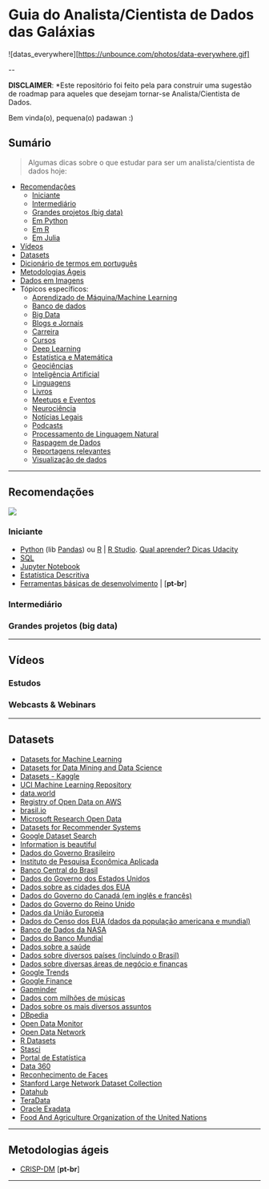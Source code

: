 # Guia do Analista/Cientista de Dados das Galáxias

![datas_everywhere][https://unbounce.com/photos/data-everywhere.gif]

--

**DISCLAIMER**: *Este repositório foi feito pela para construir uma sugestão de roadmap para aqueles que desejam tornar-se Analista/Cientista de Dados. 

Bem vinda(o), pequena(o) padawan :)

## Sumário

> Algumas dicas sobre o que estudar para ser um analista/cientista de dados hoje:

<!-- toc -->
  * [Recomendações](#recomendacoes)
      * [Iniciante](#iniciante)
      * [Intermediário](#intermediario)
      * [Grandes projetos (big data)](#grandesprojetos)
      * [Em Python](#empython)
      * [Em R](#emr)
      * [Em Julia](#emjulia)
  * [Vídeos](#videos)
  * [Datasets](#datasets)
  * [Dicionário de termos em português](https://github.com/emersonrafaels/python_data_science_roadmap/blob/master/dicionario.md)
  * [Metodologias Ágeis](#metodologiasageis)
  * [Dados em Imagens](#imagens)
  * Tópicos específicos:
      * [Aprendizado de Máquina/Machine Learning]()
      * [Banco de dados]()
      * [Big Data]()
      * [Blogs e Jornais]()
      * [Carreira]()
      * [Cursos]()
      * [Deep Learning]()
      * [Estatística e Matemática]()
      * [Geociências]()
      * [Inteligência Artificial]()
      * [Linguagens]()
      * [Livros]()
      * [Meetups e Eventos]()
      * [Neurociência]()
      * [Notícias Legais]()
      * [Podcasts]()
      * [Processamento de Linguagem Natural]()
      * [Raspagem de Dados]()
      * [Reportagens relevantes]()
      * [Visualização de dados]()

--------------------------------------------------
<h2 id="recomendacoes">Recomendações</h2>

![]([https://media.giphy.com/media/Lq3ueCSWjnQPu/giphy.gif](https://miro.medium.com/max/1120/0*nsgXxd0kwN3qT2ks.gif))


<h3 id="iniciante">Iniciante</h3>

  - [Python](https://www.python.org/) (lib [Pandas](https://pandas.pydata.org/)) ou [R](https://cloud.r-project.org/) | [R Studio](https://www.rstudio.com/products/rstudio/download/#download). [Qual aprender? Dicas Udacity](https://blog.udacity.com/2015/01/python-vs-r-learn-first.html)
  - [SQL](https://pt.khanacademy.org/computing/computer-programming/sql#sql-basics)
  - [Jupyter Notebook](http://jupyter.org/)
  - [Estatística Descritiva](https://br.udacity.com/course/intro-to-descriptive-statistics--ud827)
  - [Ferramentas básicas de desenvolvimento](https://medium.com/pizzadedados/ferramentas-desenvolvimento-ciencia-dados-c54d112871d8) | [**pt-br**]

<h3 id="intermediario">Intermediário</h3>



<h3 id="Importantes Frameworks">Grandes projetos (big data)</h3>


--------------------------------------------------
<h2 id="videos">Vídeos</h2>

### Estudos


### Webcasts & Webinars


--------------------------------------------------
<h2 id="datasets">Datasets</h2>

 - [Datasets for Machine Learning](https://docs.google.com/spreadsheets/d/1AQvZ7-Kg0lSZtG1wlgbIsrm90HaTZrJGQMz-uKRRlFw/edit#gid=0)
 - [Datasets for Data Mining and Data Science](http://www.kdnuggets.com/datasets/index.html)
 - [Datasets - Kaggle](https://www.kaggle.com/datasets)
 - [UCI Machine Learning Repository](https://archive.ics.uci.edu/ml/datasets.html)
 - [data.world](https://data.world/)
 - [Registry of Open Data on AWS](https://registry.opendata.aws)
 - [brasil.io](https://brasil.io/datasets)
 - [Microsoft Research Open Data](https://msropendata.com/)
 - [Datasets for Recommender Systems](https://github.com/caserec/Datasets-for-Recommneder-Systems)
 - [Google Dataset Search](https://toolbox.google.com/datasetsearch)
 - [Information is beautiful](https://informationisbeautiful.net/data/)
 - [Dados do Governo Brasileiro](http://dados.gov.br)
 - [Instituto de Pesquisa Econômica Aplicada](http://www.ipeadata.gov.br)
 - [Banco Central do Brasil](https://www3.bcb.gov.br)
 - [Dados do Governo dos Estados Unidos](http://data.gov)
 - [Dados sobre as cidades dos EUA](http://datasf.org)
 - [Dados do Governo do Canadá (em inglês e francês)](http://open.canada.ca)
 - [Dados do Governo do Reino Unido](https://data.gov.uk)
 - [Dados da União Europeia](http://open-data.europa.eu/en/data)
 - [Dados do Censo dos EUA (dados da população americana e mundial)](http://www.census.gov)
 - [Banco de Dados da NASA](https://data.nasa.gov)
 - [Dados do Banco Mundial](http://data.worldbank.org)
 - [Dados sobre a saúde](http://www.healthdata.gov)
 - [Dados sobre diversos países (incluindo o Brasil)](http://knoema.com)
 - [Dados sobre diversas áreas de negócio e finanças](https://www.quandl.com)
 - [Google Trends](https://www.google.com/trends)
 - [Google Finance](https://www.google.com/finance)
 - [Gapminder](http://www.gapminder.org/data)
 - [Dados com milhões de músicas](https://aws.amazon.com/datasets/million-song-dataset)
 - [Dados sobre os mais diversos assuntos](http://www.freebase.com)
 - [DBpedia](http://wiki.dbpedia.org/)
 - [Open Data Monitor](http://opendatamonitor.eu)
 - [Open Data Network](http://www.opendatanetwork.com)
 - [R Datasets](http://www.stats4stem.org/data-sets.html)
 - [Stasci](http://www.statsci.org/datasets.html)
 - [Portal de Estatística](http://www.statista.com)
 - [Data 360](http://www.data360.org)
 - [Reconhecimento de Faces](http://www.face-rec.org/databases)
 - [Stanford Large Network Dataset Collection](http://snap.stanford.edu/data)
 - [Datahub](http://datahub.io/dataset)
 - [TeraData](teradata.com/Portuguese/Banco_de_Dados_da_Teradata)
 - [Oracle Exadata](oracle.com/exadata)
 - [Food And Agriculture Organization of the United Nations](http://www.fao.org/faostat/en/#home)

--------------------------------------------------
<h2 id="metodologiasageis">Metodologias ágeis</h2>

- [CRISP-DM](https://pt.wikipedia.org/wiki/Cross_Industry_Standard_Process_for_Data_Mining) [**pt-br**]

--------------------------------------------------

